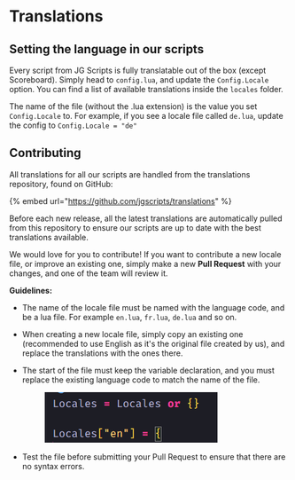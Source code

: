 # Translations

## Setting the language in our scripts

Every script from JG Scripts is fully translatable out of the box (except Scoreboard). Simply head to `config.lua`, and update the `Config.Locale` option. You can find a list of available translations inside the `locales` folder.

The name of the file (without the .lua extension) is the value you set `Config.Locale` to. For example, if you see a locale file called `de.lua`, update the config to `Config.Locale = "de"`

## Contributing

All translations for all our scripts are handled from the translations repository, found on GitHub:

{% embed url="https://github.com/jgscripts/translations" %}

Before each new release, all the latest translations are automatically pulled from this repository to ensure our scripts are up to date with the best translations available.

We would love for you to contribute! If you want to contribute a new locale file, or improve an existing one, simply make a new **Pull Request** with your changes, and one of the team will review it.

**Guidelines:**

* The name of the locale file must be named with the language code, and be a lua file. For example `en.lua`, `fr.lua`, `de.lua` and so on.
* When creating a new locale file, simply copy an existing one (recommended to use English as it's the original file created by us), and replace the translations with the ones there.
*   The start of the file must keep the variable declaration, and you must replace the existing language code to match the name of the file.

    <figure><img src=".gitbook/assets/image (1) (1).png" alt=""><figcaption></figcaption></figure>
* Test the file before submitting your Pull Request to ensure that there are no syntax errors.
